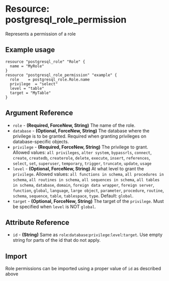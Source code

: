 # Resource: postgresql_role_permission
Represents a permission of a role
## Example usage
```hcl
resource "postgresql_role" "Role" {
  name = "MyRole"
}
resource "postgresql_role_permission" "example" {
  role    = postgresql_role.Role.name
  privilege  = "select"
  level = "table"
  target = "MyTable"
}
```
## Argument Reference
* `role` - **(Required, ForceNew, String)** The name of the role.
* `database` - **(Optional, ForceNew, String)** The database where the privilege is to be granted.  Required when granting privileges on database-specific objects.
* `privilege` - **(Required, ForceNew, String)** The privilege to grant. Allowed values: `all privileges`, `alter system`, `bypassrls`, `connect`, `create`, `createdb`, `createrole`, `delete`, `execute`, `insert`, `references`, `select`, `set`, `superuser`, `temporary`, `trigger`, `truncate`, `update`, `usage`
* `level` - **(Optional, ForceNew, String)** At what level to grant the `privilege`. Allowed values: `all functions in schema`, `all procedures in schema`, `all routines in schema`, `all sequences in schema`, `all tables in schema`, `database`, `domain`, `foreign data wrapper`, `foreign server`, `function`, `global`, `language`, `large object`, `parameter`, `procedure`, `routine`, `schema`, `sequence`, `table`, `tablespace`, `type`. Default: `global`.
* `target` - **(Optional, ForceNew, String)** The target of the `privilege`. Must be specified when `level` is NOT `global`. 
## Attribute Reference
* `id` - **(String)** Same as `role`:`database`:`privilege`:`level`:`target`. Use empty string for parts of the id that do not apply.
## Import
Role permissions can be imported using a proper value of `id` as described above
